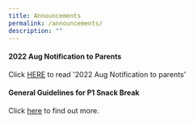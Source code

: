 ```yaml
---
title: Announcements
permalink: /announcements/
description: ""
---
```

#### 2022 Aug Notification to Parents

Click [HERE](/partners/resources-for-parents-students) to read '2022 Aug Notification to parents'


#### General Guidelines for P1 Snack Break

Click [here](/partners/resources-for-parents-students) to find out more.